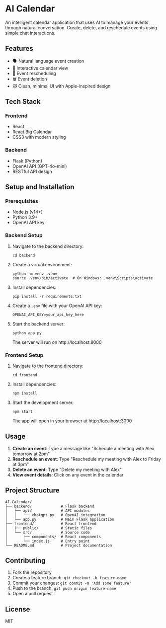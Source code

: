 # AI Calendar

An intelligent calendar application that uses AI to manage your events through natural conversation. Create, delete, and reschedule events using simple chat interactions.

## Features

- 🗣️ Natural language event creation
- 📅 Interactive calendar view
- 🔄 Event rescheduling
- 🗑️ Event deletion
- 🐱 Clean, minimal UI with Apple-inspired design

## Tech Stack

### Frontend
- React
- React Big Calendar
- CSS3 with modern styling

### Backend
- Flask (Python)
- OpenAI API (GPT-4o-mini)
- RESTful API design

## Setup and Installation

### Prerequisites
- Node.js (v14+)
- Python 3.9+
- OpenAI API key

### Backend Setup
1. Navigate to the backend directory:
   ```
   cd backend
   ```

2. Create a virtual environment:
   ```
   python -m venv .venv
   source .venv/bin/activate  # On Windows: .venv\Scripts\activate
   ```

3. Install dependencies:
   ```
   pip install -r requirements.txt
   ```

4. Create a `.env` file with your OpenAI API key:
   ```
   OPENAI_API_KEY=your_api_key_here
   ```

5. Start the backend server:
   ```
   python app.py
   ```
   The server will run on http://localhost:8000

### Frontend Setup
1. Navigate to the frontend directory:
   ```
   cd frontend
   ```

2. Install dependencies:
   ```
   npm install
   ```

3. Start the development server:
   ```
   npm start
   ```
   The app will open in your browser at http://localhost:3000

## Usage

1. **Create an event**: Type a message like "Schedule a meeting with Alex tomorrow at 2pm"
2. **Reschedule an event**: Type "Reschedule my meeting with Alex to Friday at 3pm"
3. **Delete an event**: Type "Delete my meeting with Alex"
4. **View event details**: Click on any event in the calendar

## Project Structure

```
AI-Calendar/
├── backend/             # Flask backend
│   ├── api/             # API modules
│   │   └── chatgpt.py   # OpenAI integration
│   └── app.py           # Main Flask application
├── frontend/            # React frontend
│   ├── public/          # Static files
│   └── src/             # Source code
│       ├── components/  # React components
│       └── index.js     # Entry point
└── README.md            # Project documentation
```

## Contributing

1. Fork the repository
2. Create a feature branch: `git checkout -b feature-name`
3. Commit your changes: `git commit -m 'Add some feature'`
4. Push to the branch: `git push origin feature-name`
5. Open a pull request

## License

MIT
